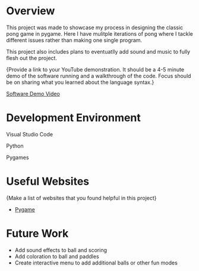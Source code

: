 # Overview

This project was made to showcase my process in designing the classic pong game in pygame. Here I have mulitple iterations of pong where I tackle different issues rather than making one single program. 

This project also includes plans to eventuatlly add sound and music to fully flesh out the project.

{Provide a link to your YouTube demonstration. It should be a 4-5 minute demo of the software running and a walkthrough of the code. Focus should be on sharing what you learned about the language syntax.}

[Software Demo Video](http://youtube.link.goes.here)

# Development Environment

Visual Studio Code

Python

Pygames

# Useful Websites

{Make a list of websites that you found helpful in this project}

- [Pygame](https://www.pygame.org/docs/)

# Future Work


- Add sound effects to ball and scoring
- Add coloration to ball and paddles
- Create interactive menu to add additional balls or other fun modes
